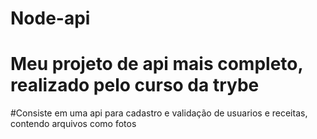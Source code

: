 # Node-api

# Meu projeto de api mais completo, realizado pelo curso da trybe

#Consiste em uma api para cadastro e validação de usuarios e receitas, contendo arquivos como fotos
